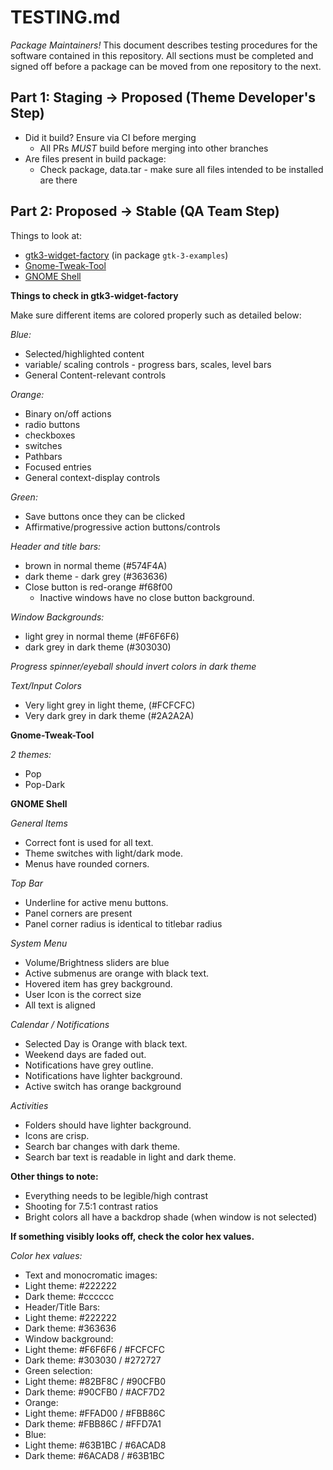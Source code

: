 # TESTING.md

*Package Maintainers!*
This document describes testing procedures for the software contained in this
repository. All sections must be completed and signed off before a package can
be moved from one repository to the next.

## Part 1: Staging -> Proposed (Theme Developer's Step)
* Did it build? Ensure via CI before merging
    - All PRs *MUST* build before merging into other branches
* Are files present in build package:
    - Check package, data.tar - make sure all files intended to be installed are
      there

## Part 2: Proposed -> Stable (QA Team Step)

Things to look at:
 - [gtk3-widget-factory](#gtk) (in package `gtk-3-examples`)
 - [Gnome-Tweak-Tool](#gtt)
 - [GNOME Shell](#shell)
 
 **Things to check in gtk3-widget-factory**<a name="gtk"></a>
 
 Make sure different items are colored properly such as detailed below:
 
 *Blue:*
 - Selected/highlighted content
 - variable/ scaling controls - progress bars, scales, level bars
 - General Content-relevant controls
 
 *Orange:*
 - Binary on/off actions
 - radio buttons
 - checkboxes
 - switches
 - Pathbars
 - Focused entries
 - General context-display controls
  
 *Green:*
 - Save buttons once they can be clicked
 - Affirmative/progressive action buttons/controls
 
 *Header and title bars:* 
 - brown in normal theme (#574F4A)
 - dark theme - dark grey (#363636)
 - Close button is red-orange #f68f00
   - Inactive windows have no close button background.

 
 *Window Backgrounds:*
 - light grey in normal theme (#F6F6F6)
 - dark grey in dark theme (#303030)
 
 *Progress spinner/eyeball should invert colors in dark theme*

 *Text/Input Colors*
 - Very light grey in light theme, (#FCFCFC)
 - Very dark grey in dark theme (#2A2A2A)
 
**Gnome-Tweak-Tool**<a name="gtt"></a>
 
 *2 themes:*
  - Pop
  - Pop-Dark

 **GNOME Shell**<a name='shell'></a>
 
 *General Items*
 - Correct font is used for all text.
 - Theme switches with light/dark mode.
 - Menus have rounded corners.

 *Top Bar*
 - Underline for active menu buttons.
 - Panel corners are present
 - Panel corner radius is identical to titlebar radius

 *System Menu*
 - Volume/Brightness sliders are blue
 - Active submenus are orange with black text.
 - Hovered item has grey background.
 - User Icon is the correct size
 - All text is aligned
 
 *Calendar / Notifications*
 - Selected Day is Orange with black text.
 - Weekend days are faded out.
 - Notifications have grey outline. 
 - Notifications have lighter background.
 - Active switch has orange background

 *Activities*
 - Folders should have lighter background.
 - Icons are crisp.
 - Search bar changes with dark theme.
 - Search bar text is readable in light and dark theme.
 
 **Other things to note:**
 - Everything needs to be legible/high contrast
  - Shooting for 7.5:1 contrast ratios
 - Bright colors all have a backdrop shade (when window is not selected)

 **If something visibly looks off, check the color hex values.**
 
 *Color hex values:*
 - Text and monocromatic images: 
  - Light theme: #222222
  - Dark theme: #cccccc
 - Header/Title Bars: 
  - Light theme: #222222
  - Dark theme: #363636
 - Window background: 
  - Light theme: #F6F6F6 / #FCFCFC
  - Dark theme: #303030  / #272727
 - Green selection:
  - Light theme: #82BF8C / #90CFB0
  - Dark theme: #90CFB0  / #ACF7D2
 - Orange: 
  - Light theme: #FFAD00 / #FBB86C
  - Dark theme: #FBB86C / #FFD7A1
 - Blue: 
  - Light theme: #63B1BC / #6ACAD8
  - Dark theme: #6ACAD8 / #63B1BC
